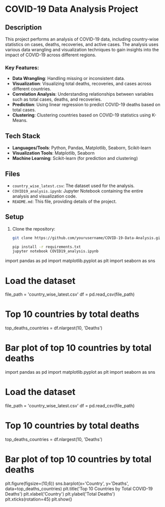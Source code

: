 # COVID-19 Data Analysis Project

## Description
This project performs an analysis of COVID-19 data, including country-wise statistics on cases, deaths, recoveries, and active cases. The analysis uses various data wrangling and visualization techniques to gain insights into the impact of COVID-19 across different regions.

### Key Features:
- **Data Wrangling**: Handling missing or inconsistent data.
- **Visualization**: Visualizing total deaths, recoveries, and cases across different countries.
- **Correlation Analysis**: Understanding relationships between variables such as total cases, deaths, and recoveries.
- **Prediction**: Using linear regression to predict COVID-19 deaths based on total cases.
- **Clustering**: Clustering countries based on COVID-19 statistics using K-Means.

## Tech Stack
- **Languages/Tools**: Python, Pandas, Matplotlib, Seaborn, Scikit-learn
- **Visualization Tools**: Matplotlib, Seaborn
- **Machine Learning**: Scikit-learn (for prediction and clustering)

## Files
- `country_wise_latest.csv`: The dataset used for the analysis.
- `COVID19_analysis.ipynb`: Jupyter Notebook containing the entire analysis and visualization code.
- `README.md`: This file, providing details of the project.

## Setup
1. Clone the repository:
   ```bash
   git clone https://github.com/yourusername/COVID-19-Data-Analysis.git

   pip install -r requirements.txt
   jupyter notebook COVID19_analysis.ipynb

import pandas as pd
import matplotlib.pyplot as plt
import seaborn as sns

# Load the dataset
file_path = 'country_wise_latest.csv'
df = pd.read_csv(file_path)

# Top 10 countries by total deaths
top_deaths_countries = df.nlargest(10, 'Deaths')

# Bar plot of top 10 countries by total deaths
import pandas as pd
import matplotlib.pyplot as plt
import seaborn as sns

# Load the dataset
file_path = 'country_wise_latest.csv'
df = pd.read_csv(file_path)

# Top 10 countries by total deaths
top_deaths_countries = df.nlargest(10, 'Deaths')

# Bar plot of top 10 countries by total deaths
plt.figure(figsize=(10,6))
sns.barplot(x='Country', y='Deaths', data=top_deaths_countries)
plt.title('Top 10 Countries by Total COVID-19 Deaths')
plt.xlabel('Country')
plt.ylabel('Total Deaths')
plt.xticks(rotation=45)
plt.show()



